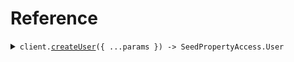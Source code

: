 # Reference

<details><summary><code>client.<a href="/src/Client.ts">createUser</a>({ ...params }) -> SeedPropertyAccess.User</code></summary>
<dl>
<dd>

#### 🔌 Usage

<dl>
<dd>

<dl>
<dd>

```typescript
await client.createUser({
    id: "id",
    email: "email",
    password: "password",
    profile: {
        name: "name",
        verification: {
            verified: "verified",
        },
        ssn: "ssn",
    },
});
```

</dd>
</dl>
</dd>
</dl>

#### ⚙️ Parameters

<dl>
<dd>

<dl>
<dd>

**request:** `SeedPropertyAccess.User`

</dd>
</dl>

<dl>
<dd>

**requestOptions:** `SeedPropertyAccessClient.RequestOptions`

</dd>
</dl>
</dd>
</dl>

</dd>
</dl>
</details>

##
